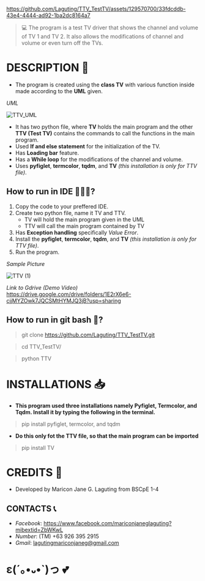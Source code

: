 https://github.com/Laguting/TTV_TestTV/assets/129570700/33fdcddb-43e4-4444-ad92-1ba2dc8164a7
> 💻 The program is a test TV driver that shows the channel and volume of TV 1 and TV 2. It also allows the modifications of channel and volume or even turn off the TVs.

# DESCRIPTION 📝
- The program is created using the **class TV** with various function inside made according to the **UML** given.

*UML*

![TTV_UML](https://github.com/Laguting/TTV_TestTV/assets/129570700/8175bef9-089e-4ca2-a21d-a63dd05f2511)
- It has two python file, where **TV** holds the main program and the other **TTV (Test TV)** contains the commands to call the functions in the main program.
- Used **If and else statement** for the initialization of the TV.
- Has **Loading bar** feature.
- Has a **While loop** for the modifications of the channel and volume.
- Uses **pyfiglet**, **termcolor**, **tqdm**, and **TV** *(this installation is only for TTV file)*.
## How to run in IDE 👩🏻‍💻?
1. Copy the code to your preffered IDE.
2. Create two python file, name it TV and TTV.
   - TV will hold the main program given in the UML
   - TTV will call the main program contained by TV
4. Has **Exception handling** specifically *Value Error*.
5. Install the **pyfiglet**, **termcolor**, **tqdm**, and **TV** *(this installation is only for TTV file)*.
6. Run the program.

*Sample Picture*

![TTV (1)](https://github.com/Laguting/TTV_TestTV/assets/129570700/5cc1df4a-26fb-498c-b1a9-b833cb1aa8e9)

*Link to Gdrive (Demo Video)*
https://drive.google.com/drive/folders/1E2rX6e6-cjjMYZOwk7JQCSMtHYMJQ3jB?usp=sharing

## How to run in git bash 🚀?
> git clone https://github.com/Laguting/TTV_TestTV.git

> cd TTV_TestTV/

> python TTV

# INSTALLATIONS 📥
- **This program used three installations namely Pyfiglet, Termcolor, and Tqdm. Install it by typing the following in the terminal.**
> pip install pyfiglet, termcolor, and tqdm
- **Do this only fot the TTV file, so that the main program can be imported**
> pip install TV

# CREDITS 👩
- Developed by Maricon Jane G. Laguting from BSCpE 1-4
## CONTACTS 📞
- *Facebook*: https://www.facebook.com/mariconjaneglaguting?mibextid=ZbWKwL
- *Number*: (TM) +63 926 395 2915
- *Gmail*: lagutingmariconjaneg@gmail.com

# ε(´｡•᎑•`)っ 💕
